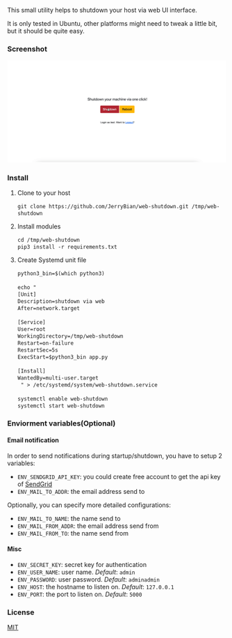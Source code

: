 This small utility helps to shutdown your host via web UI interface.

It is only tested in Ubuntu, other platforms might need to tweak a little bit, but it should be quite easy.

### Screenshot

![web interface](./img/1.gif)

### Install

1. Clone to your host
   ```
   git clone https://github.com/JerryBian/web-shutdown.git /tmp/web-shutdown
   ```
2. Install modules
   ```
   cd /tmp/web-shutdown
   pip3 install -r requirements.txt
   ```
3. Create Systemd unit file
   ```
   python3_bin=$(which python3)

   echo "
   [Unit]
   Description=shutdown via web
   After=network.target

   [Service]
   User=root
   WorkingDirectory=/tmp/web-shutdown
   Restart=on-failure
   RestartSec=5s
   ExecStart=$python3_bin app.py

   [Install]
   WantedBy=multi-user.target
    " > /etc/systemd/system/web-shutdown.service

   systemctl enable web-shutdown
   systemctl start web-shutdown
   ```

### Enviorment variables(Optional)

#### Email notification
In order to send notifications during startup/shutdown, you have to setup 2 variables:
- `ENV_SENDGRID_API_KEY`: you could create free account to get the api key of [SendGrid](https://sendgrid.com/)
- `ENV_MAIL_TO_ADDR`: the email address send to

Optionally, you can specify more detailed configurations:
- `ENV_MAIL_TO_NAME`: the name send to
- `ENV_MAIL_FROM_ADDR`: the email address send from
- `ENV_MAIL_FROM_TO`: the name send from

#### Misc

- `ENV_SECRET_KEY`: secret key for authentication
- `ENV_USER_NAME`: user name. _Default_: `admin`
- `ENV_PASSWORD`: user password. _Default_: `adminadmin`
- `ENV_HOST`: the hostname to listen on. _Default_: `127.0.0.1`
- `ENV_PORT`: the port to listen on. _Default_: `5000`

### License

[MIT](./LICENSE)